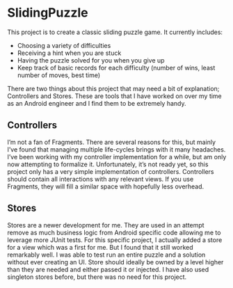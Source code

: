 # SlidingPuzzle

This project is to create a classic sliding puzzle game. It currently includes:
- Choosing a variety of difficulties
- Receiving a hint when you are stuck
- Having the puzzle solved for you when you give up
- Keep track of basic records for each difficulty (number of wins, least number of moves, best time)

There are two things about this project that may need a bit of explanation; Controllers and Stores. These are tools that I have worked on over my time as an Android engineer and I find them to be extremely handy.

## Controllers

I’m not a fan of Fragments. There are several reasons for this, but mainly I’ve found that managing multiple life-cycles brings with it many headaches. I’ve been working with my controller implementation for a while, but am only now attempting to formalize it. Unfortunately, it’s not ready yet, so this project only has a very simple implementation of controllers. Controllers should contain all interactions with any relevant views. If you use Fragments, they will fill a similar space with hopefully less overhead.

## Stores

Stores are a newer development for me. They are used in an attempt remove as much business logic from Android specific code allowing me to leverage more JUnit tests. For this specific project, I actually added a store for a view which was a first for me. But I found that it still worked remarkably well. I was able to test run an entire puzzle and a solution without ever creating an UI. Store should ideally be owned by a level higher than they are needed and either passed it or injected. I have also used singleton stores before, but there was no need for this project.